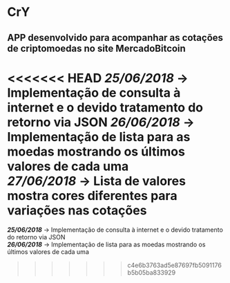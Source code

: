 # CrY
APP desenvolvido para acompanhar as cotações de criptomoedas no site MercadoBitcoin
-------------------------------------------------------------------------------------
<<<<<<< HEAD
_**25/06/2018**_ -> Implementação de consulta à internet e o devido tratamento do retorno via JSON 
_**26/06/2018**_ -> Implementação de lista para as moedas mostrando os últimos valores de cada uma  
_**27/06/2018**_ -> Lista de valores mostra cores diferentes para variações nas cotações
=======
_**25/06/2018**_ -> Implementação de consulta à internet e o devido tratamento do retorno via JSON  
_**26/06/2018**_ -> Implementação de lista para as moedas mostrando os últimos valores de cada uma
>>>>>>> c4e6b3763ad5e87697fb5091176b5b05ba833929
